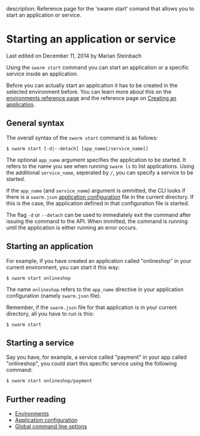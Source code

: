 description: Reference page for the 'swarm start' comand that allows you to start an application or service.

# Starting an application or service

<p class="lastmod">Last edited on December 11, 2014 by Marian Steinbach</p>

Using the `swarm start` command you can start an application or a specific service inside an application.

Before you can actually start an application it has to be created in the selected environment before. You can learn more about this on the [environments reference page](../env/) and the reference page on [Creating an application](../create/).

## General syntax

The overall syntax of the `swarm start` command is as follows:

    $ swarm start [-d|--detach] [app_name[/service_name]]

The optional `app_name` argument specifies the application to be started. It refers to the name you see when running `swarm ls` to list applications. Using the additional `service_name`, seperated by `/`, you can specify a service to be started.

If the `app_name` (and `service_name`) argument is ommitted, the CLI looks if there is a `swarm.json` [application configuration](../swarm-json/) file in the current directory. If this is the case, the application defined in that configuration file is started.

The flag `-d` or `--detach` can be used to immediately exit the command after issuing the command to the API. When immitted, the command is running until the application is either running an error occurs.

## Starting an application

For example, if you have created an application called "onlineshop" in your current environment, you can start it this way:

    $ swarm start onlineshop

The name `onlineshop` refers to the `app_name` directive in your application configuration (namely `swarm.json` file).

Remember, if the `swarm.json` file for that application is in your current directory, all you have to run is this:

    $ swarm start

## Starting a service

Say you have, for example, a service called "payment" in your app called "onlineshop", you could start this specific service using the following command:

    $ swarm start onlineshop/payment

## Further reading

* [Environments](../env/)
* [Application configuration](../swarm-json/)
* [Global command line options](../global-options/)
